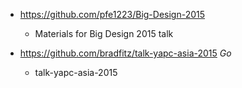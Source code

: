 - https://github.com/pfe1223/Big-Design-2015
  - Materials for Big Design 2015 talk
  
- https://github.com/bradfitz/talk-yapc-asia-2015 *Go*
  - talk-yapc-asia-2015 
